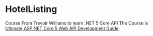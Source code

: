 # HotelListing
Course From Trevoir Williams to learn .NET 5 Core API
The Course is [Ultimate ASP.NET Core 5 Web API Development Guide](https://www.udemy.com/course/ultimate-aspnet-5-web-api-development-guide/).
